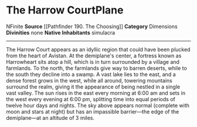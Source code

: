 ﻿---
alignment: N
element: null
id: '23'
name: The Harrow Court
plane_category: Dimensions
rarity: Common
source: '[[DATABASE/source/Pathfinder 190. The Choosing|Pathfinder #190: The Choosing]]'
trait:
- '[[DATABASE/trait/Finite|Finite]]'
type: Plane

---
# The Harrow Court<span class="item-type">Plane</span>

<span class="trait-alignment item-trait">N</span><span class="item-trait">Finite</span>
**Source** [[Pathfinder 190. The Choosing]]
**Category** Dimensions
**Divinities** none
**Native Inhabitants** simulacra

---
The Harrow Court appears as an idyllic region that could have been plucked from the heart of Avistan. At the demiplane's center, a fortress known as Harrowheart sits atop a hill, which is in turn surrounded by a village and farmlands. To the north, the farmlands give way to barren deserts, while to the south they decline into a swamp. A vast lake lies to the east, and a dense forest grows in the west, while all around, towering mountains surround the realm, giving it the appearance of being nestled in a single vast valley. The sun rises in the east every morning at 6:00 am and sets in the west every evening at 6:00 pm, splitting time into equal periods of twelve hour days and nights. The sky above appears normal (complete with moon and stars at night) but has an impassible barrier—the edge of the demiplane—at an altitude of 3 miles.